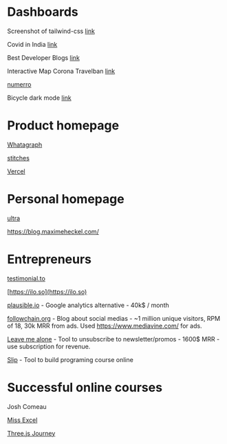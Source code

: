 # Dashboards

Screenshot of tailwind-css [link](https://twitter.com/steveschoger/status/1389233417037000706/photo/1) 

Covid in India [link](https://www.covid19india.org/)

Best Developer Blogs [link](https://bloggingfordevs.com/trends/)

Interactive Map Corona Travelban [link](https://lnkd.in/d8snTXa)

[numerro](https://www.numerro.io/?li_fat_id=d9e8d830-2dd4-4051-aa72-7b8a03ad0132)

Bicycle dark mode [link](https://public.tableau.com/app/profile/yvette/viz/MyBicycleHistory/MyBicycleHistory)


# Product homepage

[Whatagraph](https://whatagraph.com)

[stitches](https://stitches.dev/)

[Vercel](https://vercel.com/)

# Personal homepage

[ultra](https://ultra.tf/)

https://blog.maximeheckel.com/


# Entrepreneurs

[testimonial.to](https://testimonial.to)

[https://ilo.so](https://ilo.so)

[plausible.io](https://plausible.io/?utm_medium=social&utm_source=Twitter&utm_campaign=profile) - Google analytics alternative - 40k$ / month

[followchain.org](https://www.followchain.org/) - Blog about social medias - ~1 million unique visitors, RPM of 18, 30k MRR from ads. Used https://www.mediavine.com/ for ads.

[Leave me alone](https://leavemealone.app/) - Tool to unsubscribe to newsletter/promos - 1600$ MRR - use subscription for revenue.

[Slip](https://www.slip.so/) - Tool to build programing course online


# Successful online courses

Josh Comeau

[Miss Excel](https://miss-excel.thinkific.com/)

[Three.js Journey](https://threejs-journey.com/)


